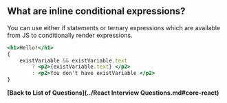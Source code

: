 ## What are inline conditional expressions?

You can use either if statements or ternary expressions which are available from JS to conditionally render expressions.
```jsx
<h1>Hello!</h1>
{
    existVariable && existVariable.text
        ? <p2>{existVariable.text} </p2>
        : <p2>You don't have existVariable </p2>
}
```

**[Back to List of Questions](../React Interview Questions.md#core-react)**

